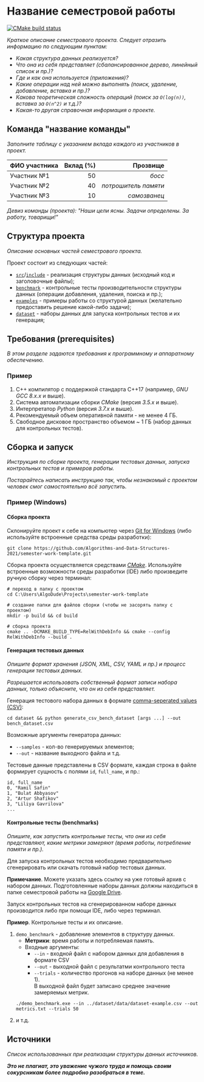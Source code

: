 # Название семестровой работы

[comment]: <> (![Build status]&#40;https://github.com/Algorithms-and-Data-Structures-2021/semester-work-template/actions/workflows/cmake.yml/badge.svg&#41;)

<a href="https://github.com/Algorithms-and-Data-Structures-2021/semester-work-template/actions">
  <img alt="CMake build status" 
       src="https://github.com/Algorithms-and-Data-Structures-2021/semester-work-template/actions/workflows/cmake.yml/badge.svg">
</a>

_Краткое описание семестрового проекта. Следует отразить информацию по следующим пунктам:_

- _Какая структура данных реализуется?_
- _Что она из себя представляет (сбалансированное дерево, линейный список и пр.)?_
- _Где и как она используется (приложения)?_
- _Какие операции над ней можно выполнять (поиск, удаление, добавление, вставка и пр.)?_
- _Какова теоретическая сложность операций (поиск за `O(log(n))`, вставка за `O(n^2)` и т.д.)?_
- _Какая-то другая справочная информация о проекте._

## Команда "название команды"

_Заполните таблицу с указанием вклада каждого из участников в проект._

| ФИО участника | Вклад (%) | Прозвище              |
| :---          |   ---:    |  ---:                 |
| Участник №1   | 50        |  _босс_               |
| Участник №2   | 40        |  _потрошитель памяти_ |
| Участник №3   | 10        |  _самозванец_         |

_Девиз команды (проекта): "Наши цели ясны. Задачи определены. За работу, товарищи!"_

## Структура проекта

_Описание основных частей семестрового проекта._

Проект состоит из следующих частей:

- [`src`](src)/[`include`](include) - реализация структуры данных (исходный код и заголовочные файлы);
- [`benchmark`](benchmark) - контрольные тесты производительности структуры данных (операции добавления, удаления,
  поиска и пр.);
- [`examples`](examples) - примеры работы со структурой данных (желательно предоставить решение какой-либо задачи);
- [`dataset`](dataset) - наборы данных для запуска контрольных тестов и их генерация;

## Требования (prerequisites)

_В этом разделе задаются требования к программному и аппаратному обеспечению._

### Пример

1. С++ компилятор c поддержкой стандарта C++17 (например, _GNU GCC 8.x.x_ и выше).
2. Система автоматизации сборки _CMake_ (версия _3.5.x_ и выше).
3. Интерпретатор _Python_ (версия _3.7.x_ и выше).
4. Рекомендуемый объем оперативной памяти - не менее 4 ГБ.
5. Свободное дисковое пространство объемом ~ 1 ГБ (набор данных для контрольных тестов).

## Сборка и запуск

_Инструкция по сборке проекта, генерации тестовых данных, запуска контрольных тестов и примеров работы._

_Постарайтесь написать инструкцию так, чтобы незнакомый с проектом человек смог самостоятельно всё запустить._

### Пример (Windows)

#### Сборка проекта

Склонируйте проект к себе на компьютер через [Git for Windows](https://gitforwindows.org/) (либо используйте встроенные
средства среды разработки):

```shell
git clone https://github.com/Algorithms-and-Data-Structures-2021/semester-work-template.git
```

Сборка проекта осуществляется средствами [*CMake*](https://cmake.org/). Используйте встроенные возможности среды
разработки (IDE) либо произведите ручную сборку через терминал:

```shell
# переход в папку с проектом
cd C:\Users\AlgoDude\Projects\semester-work-template

# создание папки для файлов сборки (чтобы не засорять папку с проектом) 
mkdir -p build && cd build 

# сборка проекта
cmake .. -DCMAKE_BUILD_TYPE=RelWithDebInfo && cmake --config RelWithDebInfo --build . 
```

#### Генерация тестовых данных

_Опишите формат хранения (JSON, XML, CSV, YAML и пр.) и процесс генерации тестовых данных._

_Разрешается использовать собственный формат записи набора данных, только объясните, что он из себя представляет._

Генерация тестового набора данных в
формате [comma-seperated values (CSV)](https://en.wikipedia.org/wiki/Comma-separated_values):

```shell
cd dataset && python generate_csv_bench_dataset [args ...] --out bench_dataset.csv
```

Возможные аргументы генератора данных:

- `--samples` - кол-во генерируемых элементов;
- `--out` - название выходного файла и т.д.

Тестовые данные представлены в CSV формате, каждая строка в файле формирует сущность с полями `id`, `full_name`, и пр.:

```csv
id, full_name
0, "Ramil Safin"
1, "Bulat Abbyasov"
2, "Artur Shafikov"
3, "Liliya Gavrilova"
...
```

#### Контрольные тесты (benchmarks)

_Опишите, как запустить контрольные тесты, что они из себя представляют, какие метрики замеряют (время работы,
потребление памяти и пр.)._

Для запуска контрольных тестов необходимо предварительно сгенерировать или скачать готовый набор тестовых данных.

**Примечание**. Можете указать здесь ссылку на уже готовый архив с набором данных. Подготовленные наборы данных должны
находиться в папке семестровой работы
на [Google Drive](https://drive.google.com/drive/folders/17-qridbMXFnz3E-6UjOj0WD1H0jWtpz3?usp=sharing).

Запуск контрольных тестов на сгенерированном наборе данных производится либо при помощи IDE, либо через терминал.

**Пример**. Контрольные тесты и их описание.

1. `demo_benchmark` - добавление элементов в структуру данных.
    - **Метрики**: время работы и потребляемая память.
    - Входные аргументы:
        - `--in` - входной файл с набором данных для добавления в формате CSV
        - `--out` - выходной файл с результатми контрольного теста
        - `--trials` - количество прогонов на наборе данных (не менее 1).    
          В выходной файл будет записано среднее значение замеряемых метрик.
   ```shell
   ./demo_benchmark.exe --in ../dataset/data/dataset-example.csv --out metrics.txt --trials 50
   ```
2. и т.д.

## Источники

_Список использованных при реализации структуры данных источников._

_**Это не плагиат, это уважение чужого труда и помощь своим сокурсникам более подробно разобраться в теме.**_
